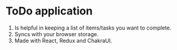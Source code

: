 # ToDo application

1. Is helpful in keeping a list of items/tasks you want to complete.
2. Syncs with your browser storage.
3. Made with React, Redux and ChakraUI.